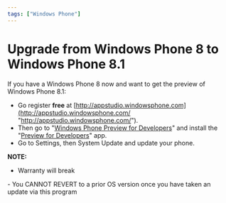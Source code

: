 ```yaml
---
tags: ["Windows Phone"]
---
```


# Upgrade from  Windows Phone 8  to Windows Phone 8.1
<!--markdownlint-disable MD013 MD029 MD036 MD024 MD033 MD040 MD042 MD001 MD051 MD025 MD052 MD045-->
If you have a Windows Phone 8 now and want to get the preview of Windows Phone 8.1:

- Go register **free** at [http://appstudio.windowsphone.com](http://appstudio.windowsphone.com/ "http://appstudio.windowsphone.com/").
- Then go to "[Windows Phone Preview for Developers](https://dev.windowsphone.com/en-us/develop/devpreview)" and install the "[Preview for Developers](https://go.microsoft.com/fwlink/p/?LinkId=324357)" app.
- Go to Settings, then System Update and update your phone.

**NOTE:**

- Warranty will break

- You CANNOT REVERT to a prior OS version once you have taken an update via this program
